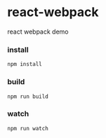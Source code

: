 # react-webpack
react webpack demo

### install

```
npm install
```


### build

```
npm run build
```

### watch
```
npm run watch
```
